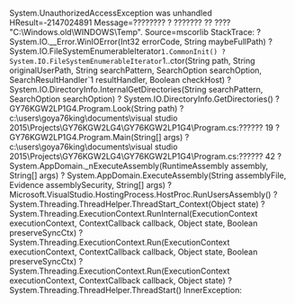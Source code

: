 System.UnauthorizedAccessException was unhandled
  HResult=-2147024891
  Message=???????? ? ??????? ?? ???? "C:\Windows.old\WINDOWS\Temp".
  Source=mscorlib
  StackTrace:
       ? System.IO.__Error.WinIOError(Int32 errorCode, String maybeFullPath)
       ? System.IO.FileSystemEnumerableIterator`1.CommonInit()
       ? System.IO.FileSystemEnumerableIterator`1..ctor(String path, String originalUserPath, String searchPattern, SearchOption searchOption, SearchResultHandler`1 resultHandler, Boolean checkHost)
       ? System.IO.DirectoryInfo.InternalGetDirectories(String searchPattern, SearchOption searchOption)
       ? System.IO.DirectoryInfo.GetDirectories()
       ? GY76KGW2LP1G4.Program.Look(String path) ? c:\users\goya76king\documents\visual studio 2015\Projects\GY76KGW2LG4\GY76KGW2LP1G4\Program.cs:?????? 19
       ? GY76KGW2LP1G4.Program.Main(String[] args) ? c:\users\goya76king\documents\visual studio 2015\Projects\GY76KGW2LG4\GY76KGW2LP1G4\Program.cs:?????? 42
       ? System.AppDomain._nExecuteAssembly(RuntimeAssembly assembly, String[] args)
       ? System.AppDomain.ExecuteAssembly(String assemblyFile, Evidence assemblySecurity, String[] args)
       ? Microsoft.VisualStudio.HostingProcess.HostProc.RunUsersAssembly()
       ? System.Threading.ThreadHelper.ThreadStart_Context(Object state)
       ? System.Threading.ExecutionContext.RunInternal(ExecutionContext executionContext, ContextCallback callback, Object state, Boolean preserveSyncCtx)
       ? System.Threading.ExecutionContext.Run(ExecutionContext executionContext, ContextCallback callback, Object state, Boolean preserveSyncCtx)
       ? System.Threading.ExecutionContext.Run(ExecutionContext executionContext, ContextCallback callback, Object state)
       ? System.Threading.ThreadHelper.ThreadStart()
  InnerException: 
